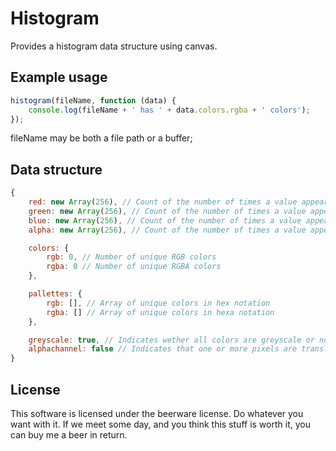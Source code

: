 Histogram
=========

Provides a histogram data structure using canvas.


Example usage
-------------
``` javascript
histogram(fileName, function (data) {
	console.log(fileName + ' has ' + data.colors.rgba + ' colors');
});
```
fileName may be both a file path or a buffer;

Data structure
--------------
``` javascript
{
    red: new Array(256), // Count of the number of times a value appears in the red channel
    green: new Array(256), // Count of the number of times a value appears in the green channel
    blue: new Array(256), // Count of the number of times a value appears in the blue channel
    alpha: new Array(256), // Count of the number of times a value appears in the alpha channel

    colors: {
        rgb: 0, // Number of unique RGB colors
        rgba: 0 // Number of unique RGBA colors
    },

    pallettes: {
        rgb: [], // Array of unique colors in hex notation
        rgba: [] // Array of unique colors in hexa notation
    },

    greyscale: true, // Indicates wether all colors are greyscale or not
    alphachannel: false // Indicates that one or more pixels are translucent
}
```

License
-------
This software is licensed under the beerware license. Do whatever you want with it.
If we meet some day, and you think this stuff is worth it, you can buy me a beer in return.

